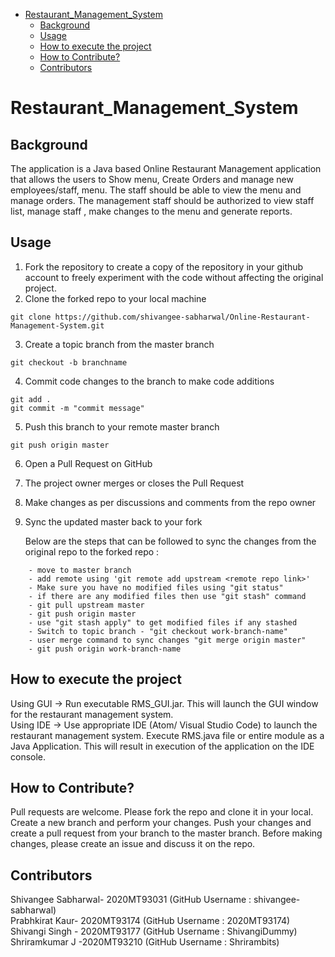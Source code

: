 - [Restaurant_Management_System](#restaurant-management-system)
  * [Background](#background)
  * [Usage](#usage)
  * [How to execute the project](#how-to-execute-the-project)
  * [How to Contribute?](#how-to-contribute-)
  * [Contributors](#contributors)

# Restaurant_Management_System

## Background

The application is a Java based Online Restaurant Management application that allows the users to Show menu, Create Orders and manage new employees/staff, menu.
The staff should be able to view the menu and manage orders. The management staff should be authorized to view staff list, manage staff , make changes to the menu and generate reports.

## Usage

1. Fork the repository to create a copy of the repository in your github account to freely experiment with the code without affecting the original project.
2. Clone the forked repo to your local machine 
```
git clone https://github.com/shivangee-sabharwal/Online-Restaurant-Management-System.git
```
3. Create a topic branch from the master branch
```
git checkout -b branchname
```
4. Commit code changes to the branch to make code additions
```
git add .
git commit -m "commit message"
```
5. Push this branch to your remote master branch
```
git push origin master
```
6. Open a Pull Request on GitHub
7. The project owner merges or closes the Pull Request
8. Make changes as per discussions and comments from the repo owner
9. Sync the updated master back to your fork
   
   Below are the steps that can be followed to sync the changes from the original repo to the forked repo :
   
```
	- move to master branch
	- add remote using 'git remote add upstream <remote repo link>'
	- Make sure you have no modified files using "git status"
	- if there are any modified files then use "git stash" command
	- git pull upstream master
	- git push origin master
	- use "git stash apply" to get modified files if any stashed
	- Switch to topic branch - "git checkout work-branch-name"
	- user merge command to sync changes "git merge origin master"
	- git push origin work-branch-name
```
## How to execute the project
Using GUI -> 
Run executable RMS_GUI.jar. This will launch the GUI window for the restaurant management system.\
Using IDE ->
Use appropriate IDE (Atom/ Visual Studio Code) to launch the restaurant management system.
Execute RMS.java file or entire module as a Java Application. This will result in execution of the application on the IDE console.

## How to Contribute?

Pull requests are welcome. 
Please fork the repo and clone it in your local. Create a new branch and perform your changes. Push your changes and create a pull request from your branch to the master branch.
Before making changes, please create an issue and discuss it on the repo.

## Contributors

Shivangee Sabharwal- 2020MT93031 (GitHub Username : shivangee-sabharwal)\
Prabhkirat Kaur- 2020MT93174 (GitHub Username : 2020MT93174)\
Shivangi Singh - 2020MT93177 (GitHub Username : ShivangiDummy)\
Shriramkumar J -2020MT93210 (GitHub Username : Shrirambits)

